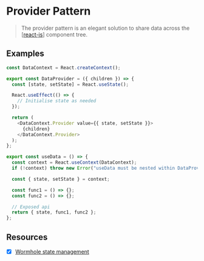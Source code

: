# Provider Pattern

> The provider pattern is an elegant solution to share data across the [[react-js]] component tree.

## Examples

```js
const DataContext = React.createContext();

export const DataProvider = ({ children }) => {
  const [state, setState] = React.useState();

  React.useEffect(() => {
    // Initialise state as needed
  });

  return (
    <DataContext.Provider value={{ state, setState }}>
      {children}
    </DataContext.Provider>
  );
};

export const useData = () => {
  const context = React.useContext(DataContext);
  if (!context) throw new Error("useData must be nested within DataProvider");

  const { state, setState } = context;

  const func1 = () => {};
  const func2 = () => {};

  // Exposed api
  return { state, func1, func2 };
};
```

## Resources

- [x] [Wormhole state management](https://swizec.com/blog/wormhole-state-management/)

[//begin]: # "Autogenerated link references for markdown compatibility"
[react-js]: ../react-js "React.js"
[//end]: # "Autogenerated link references"
